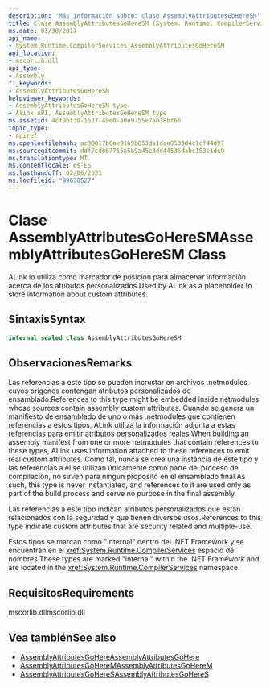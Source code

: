 ```yaml
---
description: 'Más información sobre: clase AssemblyAttributesGoHereSM'
title: Clase AssemblyAttributesGoHereSM (System. Runtime. CompilerServices)
ms.date: 03/30/2017
api_name:
- System.Runtime.CompilerServices.AssemblyAttributesGoHereSM
api_location:
- mscorlib.dll
api_type:
- Assembly
f1_keywords:
- AssemblyAttributesGoHereSM
helpviewer_keywords:
- AssemblyAttributesGoHereSM type
- Alink API, AssemblyAttributesGoHereSM type
ms.assetid: 4cf9bf39-1527-49e0-a0e9-55e7a018bf66
topic_type:
- apiref
ms.openlocfilehash: ac38017b6ae9169b853da1daa8533d4c1cf44d97
ms.sourcegitcommit: ddf7edb67715a5b9a45e3dd44536dabc153c1de0
ms.translationtype: MT
ms.contentlocale: es-ES
ms.lasthandoff: 02/06/2021
ms.locfileid: "99638527"
---
```

# <a name="assemblyattributesgoheresm-class"></a><span data-ttu-id="5c3b0-103">Clase AssemblyAttributesGoHereSM</span><span class="sxs-lookup"><span data-stu-id="5c3b0-103">AssemblyAttributesGoHereSM Class</span></span>

<span data-ttu-id="5c3b0-104">ALink lo utiliza como marcador de posición para almacenar información acerca de los atributos personalizados.</span><span class="sxs-lookup"><span data-stu-id="5c3b0-104">Used by ALink as a placeholder to store information about custom attributes.</span></span>

## <a name="syntax"></a><span data-ttu-id="5c3b0-105">Sintaxis</span><span class="sxs-lookup"><span data-stu-id="5c3b0-105">Syntax</span></span>

```csharp
internal sealed class AssemblyAttributesGoHereSM
```

## <a name="remarks"></a><span data-ttu-id="5c3b0-106">Observaciones</span><span class="sxs-lookup"><span data-stu-id="5c3b0-106">Remarks</span></span>

<span data-ttu-id="5c3b0-107">Las referencias a este tipo se pueden incrustar en archivos .netmodules cuyos orígenes contengan atributos personalizados de ensamblado.</span><span class="sxs-lookup"><span data-stu-id="5c3b0-107">References to this type might be embedded inside netmodules whose sources contain assembly custom attributes.</span></span> <span data-ttu-id="5c3b0-108">Cuando se genera un manifiesto de ensamblado de uno o más .netmodules que contienen referencias a estos tipos, ALink utiliza la información adjunta a estas referencias para emitir atributos personalizados reales.</span><span class="sxs-lookup"><span data-stu-id="5c3b0-108">When building an assembly manifest from one or more netmodules that contain references to these types, ALink uses information attached to these references to emit real custom attributes.</span></span> <span data-ttu-id="5c3b0-109">Como tal, nunca se crea una instancia de este tipo y las referencias a él se utilizan únicamente como parte del proceso de compilación, no sirven para ningún propósito en el ensamblado final.</span><span class="sxs-lookup"><span data-stu-id="5c3b0-109">As such, this type is never instantiated, and references to it are used only as part of the build process and serve no purpose in the final assembly.</span></span>

<span data-ttu-id="5c3b0-110">Las referencias a este tipo indican atributos personalizados que están relacionados con la seguridad y que tienen diversos usos.</span><span class="sxs-lookup"><span data-stu-id="5c3b0-110">References to this type indicate custom attributes that are security related and multiple-use.</span></span>

<span data-ttu-id="5c3b0-111">Estos tipos se marcan como "Internal" dentro del .NET Framework y se encuentran en el <xref:System.Runtime.CompilerServices> espacio de nombres.</span><span class="sxs-lookup"><span data-stu-id="5c3b0-111">These types are marked "internal" within the .NET Framework and are located in the <xref:System.Runtime.CompilerServices> namespace.</span></span>

## <a name="requirements"></a><span data-ttu-id="5c3b0-112">Requisitos</span><span class="sxs-lookup"><span data-stu-id="5c3b0-112">Requirements</span></span>

<span data-ttu-id="5c3b0-113">mscorlib.dll</span><span class="sxs-lookup"><span data-stu-id="5c3b0-113">mscorlib.dll</span></span>

## <a name="see-also"></a><span data-ttu-id="5c3b0-114">Vea también</span><span class="sxs-lookup"><span data-stu-id="5c3b0-114">See also</span></span>

- [<span data-ttu-id="5c3b0-115">AssemblyAttributesGoHere</span><span class="sxs-lookup"><span data-stu-id="5c3b0-115">AssemblyAttributesGoHere</span></span>](assemblyattributesgohere.md)
- [<span data-ttu-id="5c3b0-116">AssemblyAttributesGoHereM</span><span class="sxs-lookup"><span data-stu-id="5c3b0-116">AssemblyAttributesGoHereM</span></span>](assemblyattributesgoherem.md)
- [<span data-ttu-id="5c3b0-117">AssemblyAttributesGoHereS</span><span class="sxs-lookup"><span data-stu-id="5c3b0-117">AssemblyAttributesGoHereS</span></span>](assemblyattributesgoheres.md)
